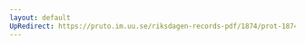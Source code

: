 ```yaml
---
layout: default
UpRedirect: https://pruto.im.uu.se/riksdagen-records-pdf/1874/prot-1874--fk--504/prot-1874--fk--504_002.pdf
---
```

